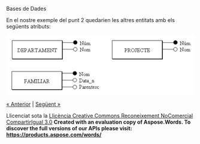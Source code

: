 Bases de Dades

En el nostre exemple del punt 2 quedarien les altres entitats amb els següents atributs: 



![ref1](atributs3.png)



[« Anterior](32_atributs.md) | [Següent »](33_dominis.md)

Llicenciat sota la [Llicència Creative Commons Reconeixement NoComercial CompartirIgual 3.0](http://creativecommons.org/licenses/by-nc-sa/3.0/)
**Created with an evaluation copy of Aspose.Words. To discover the full versions of our APIs please visit: https://products.aspose.com/words/**
